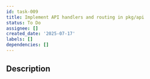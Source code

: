 ```yaml
---
id: task-009
title: Implement API handlers and routing in pkg/api
status: To Do
assignee: []
created_date: '2025-07-17'
labels: []
dependencies: []
---
```


## Description
